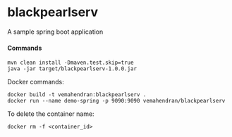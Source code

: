 # blackpearlserv
A sample spring boot application

#### Commands
```
mvn clean install -Dmaven.test.skip=true
java -jar target/blackpearlserv-1.0.0.jar
```

Docker commands:
```
docker build -t vemahendran:blackpearlserv .
docker run --name demo-spring -p 9090:9090 vemahendran/blackpearlserv
```

To delete the container name:
```
docker rm -f <container_id>
```
